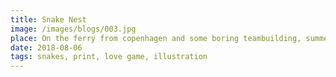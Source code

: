 ```yaml
---
title: Snake Nest
image: /images/blogs/003.jpg
place: On the ferry from copenhagen and some boring teambuilding, summer
date: 2018-08-06
tags: snakes, print, love game, illustration
---
```

